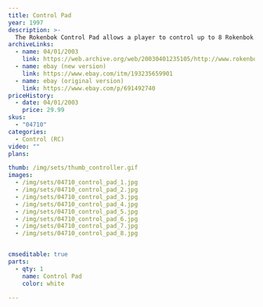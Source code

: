 ```yaml
---
title: Control Pad
year: 1997
description: >-
  The Rokenbok Control Pad allows a player to control up to 8 Rokenbok RC vehicles with the easy function and precision control buttons. Each Rokenbok Command Deck can support up to 4 Control Pads/Players. Includes one Control Pad. Requires Start Set.
archiveLinks:
  - name: 04/01/2003
    link: https://web.archive.org/web/20030401235105/http://www.rokenbok.com/catalog/pd_bb_control_pad.html
  - name: ebay (new version)
    link: https://www.ebay.com/itm/193235659901
  - name: ebay (original version)
    link: https://www.ebay.com/p/691492740
priceHistory:
  - date: 04/01/2003
    price: 29.99
skus:
  - "04710"
categories: 
  - Control (RC)
video: ""
plans:

thumb: /img/sets/thumb_controller.gif
images:
  - /img/sets/04710_control_pad_1.jpg
  - /img/sets/04710_control_pad_2.jpg
  - /img/sets/04710_control_pad_3.jpg
  - /img/sets/04710_control_pad_4.jpg
  - /img/sets/04710_control_pad_5.jpg
  - /img/sets/04710_control_pad_6.jpg
  - /img/sets/04710_control_pad_7.jpg
  - /img/sets/04710_control_pad_8.jpg


cmseditable: true
parts:
  - qty: 1
    name: Control Pad
    color: white

---
```

